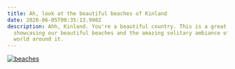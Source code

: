 ```yaml
---
title: Ah, look at the beautiful beaches of Kinland
date: 2020-06-05T00:35:13.998Z
description: Ahh, Kinland. You're a beautiful country. This is a great video
  showcasing our beautiful beaches and the amazing solitary ambiance of natural
  world around it.
---
```

[![beaches](http://img.youtube.com/vi/-q-2tP5wa-0/0.jpg)](http://www.youtube.com/watch?v=-q-2tP5wa-0 "thumbnail")
